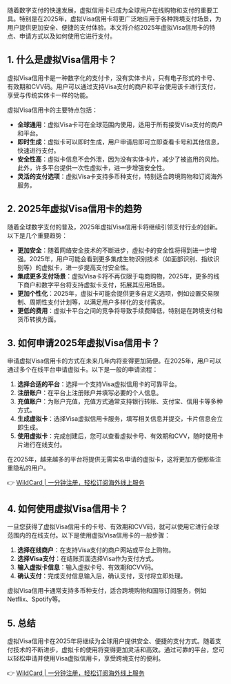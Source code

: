 随着数字支付的快速发展，虚拟信用卡已成为全球用户在线购物和支付的重要工具。特别是在2025年，虚拟Visa信用卡将更广泛地应用于各种跨境支付场景，为用户提供更加安全、便捷的支付体验。本文将介绍2025年虚拟Visa信用卡的特点、申请方式以及如何使用它进行支付。

## 1. 什么是虚拟Visa信用卡？

虚拟Visa信用卡是一种数字化的支付卡，没有实体卡片，只有电子形式的卡号、有效期和CVV码。用户可以通过支持Visa支付的商户和平台使用该卡进行支付，享受与传统实体卡一样的功能。

虚拟Visa信用卡的主要特点包括：

- **全球通用**：虚拟Visa卡可在全球范围内使用，适用于所有接受Visa支付的商户和平台。
- **即时生成**：虚拟卡可以即时生成，用户申请后即可立即查看卡号和其他信息，快速进行支付。
- **安全性高**：虚拟卡信息不会外泄，因为没有实体卡片，减少了被盗用的风险。此外，许多平台提供一次性虚拟卡，进一步增强安全性。
- **灵活的支付选项**：虚拟Visa卡支持多币种支付，特别适合跨境购物和订阅海外服务。

## 2. 2025年虚拟Visa信用卡的趋势

随着全球数字支付的普及，2025年虚拟Visa信用卡将继续引领支付行业的创新。以下是几个重要趋势：

- **更加安全**：随着网络安全技术的不断进步，虚拟卡的安全性将得到进一步增强。2025年，用户可能会看到更多集成生物识别技术（如面部识别、指纹识别等）的虚拟卡，进一步提高支付安全性。
- **集成更多支付场景**：虚拟Visa卡将不再仅限于电商购物，2025年，更多的线下商户和数字平台将支持虚拟卡支付，拓展其应用场景。
- **更加个性化**：2025年，虚拟卡可能会提供更多自定义选项，例如设置交易限制、周期性支付计划等，以满足用户多样化的支付需求。
- **更低的费用**：虚拟卡平台之间的竞争将导致手续费降低，特别是在跨境支付和货币转换方面。

## 3. 如何申请2025年虚拟Visa信用卡？

申请虚拟Visa信用卡的方式在未来几年内将变得更加简便。在2025年，用户可以通过多个在线平台申请虚拟卡。以下是一般的申请流程：

1. **选择合适的平台**：选择一个支持Visa虚拟信用卡的可靠平台。
2. **注册账户**：在平台上注册账户并填写必要的个人信息。
3. **充值账户**：为账户充值，充值方式通常支持银行转账、支付宝、信用卡等多种方式。
4. **生成虚拟卡**：选择Visa虚拟信用卡服务，填写相关信息并提交，卡片信息会立即生成。
5. **使用虚拟卡**：完成创建后，您可以查看虚拟卡号、有效期和CVV，随时使用卡片进行在线支付。

在2025年，越来越多的平台将提供无需实名申请的虚拟卡，这将更加方便那些注重隐私的用户。

👉 [WildCard | 一分钟注册，轻松订阅海外线上服务](https://bit.ly/bewildcard)

## 4. 如何使用虚拟Visa信用卡？

一旦您获得了虚拟Visa信用卡的卡号、有效期和CVV码，就可以使用它进行全球范围内的在线支付。以下是使用虚拟Visa信用卡的一般步骤：

1. **选择在线商户**：在支持Visa支付的商户网站或平台上购物。
2. **选择Visa支付**：在结账页面选择Visa作为支付方式。
3. **输入虚拟卡信息**：输入虚拟卡号、有效期和CVV码。
4. **确认支付**：完成支付信息输入后，确认支付，支付将立即处理。

虚拟Visa信用卡通常支持多币种支付，适合跨境购物和国际订阅服务，例如Netflix、Spotify等。

## 5. 总结

虚拟Visa信用卡在2025年将继续为全球用户提供安全、便捷的支付方式。随着支付技术的不断进步，虚拟卡的使用将变得更加灵活和高效。通过可靠的平台，您可以轻松申请并使用Visa虚拟信用卡，享受跨境支付的便利。

👉 [WildCard | 一分钟注册，轻松订阅海外线上服务](https://bit.ly/bewildcard)